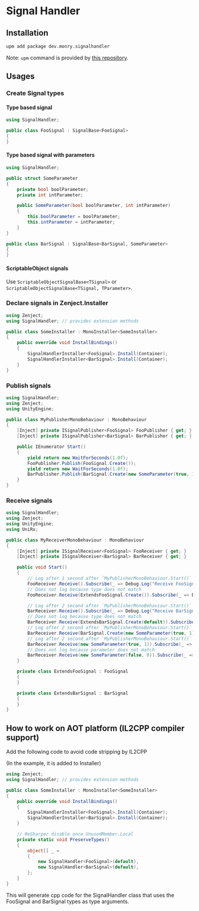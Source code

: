 # Signal Handler

## Installation

```bash
upm add package dev.monry.signalhandler
```

Note: `upm` command is provided by [this repository](https://github.com/upm-packages/upm-cli).

## Usages

### Create Signal types

#### Type based signal

```csharp
using SignalHandler;

public class FooSignal : SignalBase<FooSignal>
{
}
```

#### Type based signal with parameters

```csharp
using SignalHandler;

public struct SomeParameter
{
    private bool boolParameter;
    private int intParameter;

    public SomeParameter(bool boolParameter, int intParameter)
    {
        this.boolParameter = boolParameter;
        this.intParameter = intParameter;
    }
}

public class BarSignal : SignalBase<BarSignal, SomeParameter>
{
}
```

#### ScriptableObject signals

Use `ScriptableObjectSignalBase<TSignal>` or `ScriptableObjectSignalBase<TSignal, TParameter>`.

### Declare signals in Zenject.Installer

```csharp
using Zenject;
using SignalHandler; // provides extension methods

public class SomeInstaller : MonoInstaller<SomeInstaller>
{
    public override void InstallBindings()
    {
        SignalHandlerInstaller<FooSignal>.Install(Container);
        SignalHandlerInstaller<BarSignal>.Install(Container);
    }
}
```

### Publish signals

```csharp
using SignalHandler;
using Zenject;
using UnityEngine;

public class MyPublisherMonoBehaviour : MonoBehaviour
{
    [Inject] private ISignalPublisher<FooSignal> FooPublisher { get; }
    [Inject] private ISignalPublisher<BarSignal> BarPublisher { get; }

    public IEnumerator Start()
    {
        yield return new WaitForSeconds(1.0f);
        FooPublisher.Publish(FooSignal.Create());
        yield return new WaitForSeconds(1.0f);
        BarPublisher.Publish(BarSignal.Create(new SomeParameter(true, 1)));
    }
}
```

### Receive signals

```csharp
using SignalHandler;
using Zenject;
using UnityEngine;
using UniRx;

public class MyReceiverMonoBehaviour : MonoBehaviour
{
    [Inject] private ISignalReceiver<FooSignal> FooReceiver { get; }
    [Inject] private ISignalReceiver<BarSignal> BarReceiver { get; }

    public void Start()
    {
        // Log after 1 second after `MyPublisherMonoBehaviour.Start()` invoked.
        FooReceiver.Receive().Subscribe(_ => Debug.Log("Receive FooSignal"));
        // Does not log because type does not match
        FooReceiver.Receive(ExtendsFooSignal.Create()).Subscribe(_ => Debug.Log("Will not invoke"));

        // Log after 2 second after `MyPublisherMonoBehaviour.Start()` invoked.
        BarReceiver.Receive().Subscribe(_ => Debug.Log("Receive BarSignal (normal)"));
        // Does not log because type does not match
        BarReceiver.Receive(ExtendsBarSignal.Create(default)).Subscribe(_ => Debug.Log("Will not invoke"));
        // Log after 2 second after `MyPublisherMonoBehaviour.Start()` invoked because signal does match.
        BarReceiver.Receive(BarSignal.Create(new SomeParameter(true, 1))).Subscribe(_ => Debug.Log("Receive BarSignal (signal matches)"));
        // Log after 2 second after `MyPublisherMonoBehaviour.Start()` invoked because parameter does match.
        BarReceiver.Receive(new SomeParameter(true, 1)).Subscribe(_ => Debug.Log("Receive BarSignal (parameter matches)"));
        // Does not log because parameter does not match
        BarReceiver.Receive(new SomeParameter(false, 0)).Subscribe(_ => Debug.Log("Will not invoke"));
    }

    private class ExtendsFooSignal : FooSignal
    {
    }

    private class ExtendsBarSignal : BarSignal
    {
    }
}
```

## How to work on AOT platform (IL2CPP compiler support)

Add the following code to avoid code stripping by IL2CPP

(In the example, it is added to Installer)

```csharp
using Zenject;
using SignalHandler; // provides extension methods

public class SomeInstaller : MonoInstaller<SomeInstaller>
{
    public override void InstallBindings()
    {
        SignalHandlerInstaller<FooSignal>.Install(Container);
        SignalHandlerInstaller<BarSignal>.Install(Container);
    }

    // ReSharper disable once UnusedMember.Local
    private static void PreserveTypes()
    {
        object[] _ =
        {
            new SignalHandler<FooSignal>(default),
            new SignalHandler<BarSignal>(default),
        };
    }
}
```

This will generate cpp code for the SignalHandler class that uses the FooSignal and BarSignal types as type arguments.